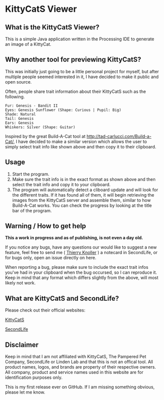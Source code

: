 # KittyCatS Viewer

## What is the KittyCatS Viewer?
This is a simple Java application written in the Processing IDE to generate an image of a KittyCat.

## Why another tool for previewing KittyCatS?

This was initially just going to be a little personal project for myself, but after multiple people seemed interested in it, I have decided to make it public and open source.

Often, people share trait information about their KittyCatS such as the following.

```
Fur: Genesis - Bandit II
Eyes: Genesis Sunflower (Shape: Curious | Pupil: Big)
Shade: Natural
Tail: Genesis
Ears: Genesis
Whiskers: Silver (Shape: Guitar)
```

Inspired by the great Build-A-Cat tool at http://tad-carlucci.com/Build-a-Cat/, I have decided to make a similar version which allows the user to simply select trait info like shown above and then copy it to their clipboard.

## Usage

1. Start the program.
2. Make sure the trait info is in the exact format as shown above and then select the trait info and copy it to your clipboard.
3. The program will automatically detect a cliboard update and will look for the different traits. If it has found all of them, it will begin retrieving the images from the KittyCatS server and assemble them, similar to how Build-A-Cat works. You can check the progress by looking at the title bar of the program.

## Warning / How to get help

**This a work in progress and as of publishing, is not even a day old.**

If you notice any bugs, have any questions our would like to suggest a new feature, feel free to send me ( <a href="secondlife:///app/agent/a00105a4-534e-4269-86ae-0186d672c668/about">Thierry Knoller</a> ) a notecard in SecondLife, or for bugs only, open an issue directly on here.

When reporting a bug, please make sure to include the exact trait infos you've had in your clipboard when the bug occursed, so I can reproduce it. Keep in mind that any format which differs slightly from the above, will most likely not work.

## What are KittyCatS and SecondLife?

Please check out their official websites:

[KittyCatS](https://kittycats.ws/)

[SecondLife](https://secondlife.com/)

## Disclaimer

Keep in mind that I am not affiliated with KittyCatS, The Pampered Pet Company, SecondLife or Linden Lab and that this is not an offical tool.
All product names, logos, and brands are property of their respective owners. All company, product and service names used in this website are for identification purposes only.

This is my first release ever on GitHub. If I am missing something obvious, please let me know.
